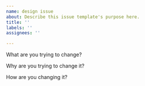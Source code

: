 ```yaml
---
name: design issue
about: Describe this issue template's purpose here.
title: ''
labels: ''
assignees: ''

---
```


What are you trying to change?

Why are you trying to change it?

How are you changing it?
